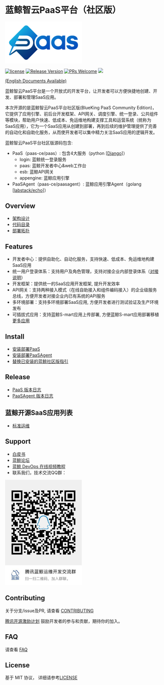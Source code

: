 # 蓝鲸智云PaaS平台（社区版）
<img src="docs/resource/img/logo.png" width="250" hegiht="10" align=center />

[![license](https://img.shields.io/badge/license-MIT-blue.svg?style=flat)](https://github.com/Tencent/bk-PaaS/blob/master/LICENSE) [![Release Version](https://img.shields.io/badge/release-3.2.2-blue.svg)](https://github.com/Tencent/bk-PaaS/releases) [![PRs Welcome](https://img.shields.io/badge/PRs-welcome-blue.svg)](https://github.com/Tencent/bk-PaaS/pulls) [![](https://travis-ci.com/Tencent/bk-PaaS.svg?token=ypkHQqxUR3Y3ctuD7qFS&branch=master)](https://travis-ci.com/Tencent/bk-PaaS)



[(English Documents Available)](README_EN.md)

蓝鲸智云PaaS平台是一个开放式的开发平台，让开发者可以方便快捷地创建、开发、部署和管理SaaS应用。

本次开源的是蓝鲸智云PaaS平台社区版(BlueKing PaaS Community Edition)，它提供了应用引擎、前后台开发框架、API网关、调度引擎、统一登录、公共组件等模块，帮助用户快速、低成本、免运维地构建支撑工具和运营系统（统称为SaaS应用），它为一个SaaS应用从创建到部署，再到后续的维护管理提供了完善的自动化和自助化服务，从而使开发者可以集中精力关注SaaS应用的逻辑开发。

蓝鲸智云PaaS平台社区版源码包含:

- PaaS（paas-ce/paas）: 包含4大服务（python [[Django](https://www.djangoproject.com/)]）
    - login: 蓝鲸统一登录服务
    - paas: 蓝鲸开发者中心&web工作台
    - esb: 蓝鲸API网关
    - appengine: 蓝鲸应用引擎
- PaaSAgent（paas-ce/paasagent）: 蓝鲸应用引擎Agent（golang [[labstack/echo](https://github.com/labstack/echo)]）

## Overview

- [架构设计](docs/overview/architecture.md)
- [代码目录](docs/overview/project_codes.md)
- [部署拓扑](docs/overview/project_deploy.md)


## Features

- 开发者中心：提供自助化、自动化服务，支持快速、低成本、免运维地构建SaaS应用
- 统一用户登录体系：支持用户及角色管理，支持对接企业内部登录体系（[对接说明](http://docs.bk.tencent.com/develop_center/enterprise_login/)）
- 开发框架：提供统一的SaaS应用开发框架, 提升开发效率
- API网关：支持两种接入模式（在线自助接入和组件编码接入）的企业级服务总线，方便开发者对接企业内已有系统的API服务
- 多环境部署：支持多环境部署SaaS应用, 方便开发者进行测试验证及生产环境发布
- 可插拔式应用：支持蓝鲸S-mart应用上传部署, 方便蓝鲸S-mart应用部署移植 [更多应用](http://bk.tencent.com/s-mart)

## Install

- [安装部署PaaS](docs/install/ce_paas_install.md)
- [安装部署PaaSAgent](docs/install/ce_paas_agent_install.md)
- [替换已安装的蓝鲸社区版指引](docs/install/replace_ce_with_opensource.md)


## Release

- [PaaS 版本日志](paas-ce/paas/release.md)
- [PaaSAgent 版本日志](paas-ce/paasagent/release.md)

## 蓝鲸开源SaaS应用列表

- [标准运维](https://github.com/Tencent/bk-sops)

## Support

- [白皮书](http://docs.bk.tencent.com/product_white_paper/paas/)
- [蓝鲸论坛](https://bk.tencent.com/s-mart/community)
- [蓝鲸 DevOps 在线视频教程](https://cloud.tencent.com/developer/edu/major-100008)
- 联系我们，技术交流QQ群：


<img src="docs/resource/img/bk_qq_group.png" width="250" hegiht="250" align=center />

## Contributing

关于分支/issue及PR, 请查看 [CONTRIBUTING](docs/CONTRIBUTING.md)

[腾讯开源激励计划](https://opensource.tencent.com/contribution) 鼓励开发者的参与和贡献，期待你的加入。

## FAQ

请查看 [FAQ](https://github.com/Tencent/bk-PaaS/wiki/FAQ)

## License

基于 MIT 协议， 详细请参考[LICENSE](LICENSE.txt)
